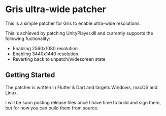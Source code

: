 # Gris ultra-wide patcher

This is a simple patcher for Gris to enable ultra-wide resolutions.

This is achieved by patching UnityPlayer.dll and currently supports the following fuctionality:
- Enabling 2560x1080 resolution
- Enabling 3440x1440 resolution
- Reverting back to unpatch/widescreen state

## Getting Started

The patcher is written in Flutter & Dart and targets Windows, macOS and Linux. 

I will be soon posting release files once I have time to build and sign them, but for now you can build them from source.
